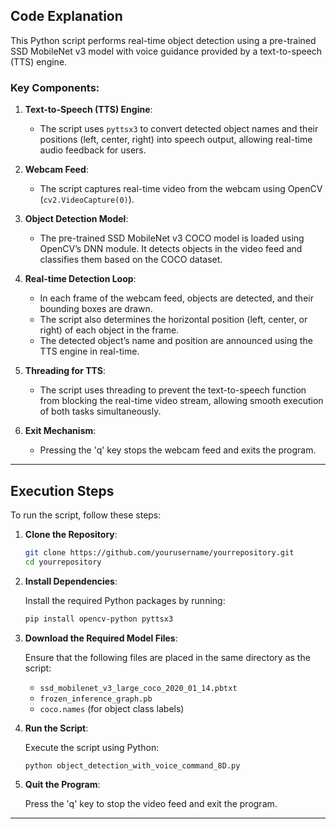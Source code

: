 
## Code Explanation

This Python script performs real-time object detection using a pre-trained SSD MobileNet v3 model with voice guidance provided by a text-to-speech (TTS) engine.

### Key Components:
1. **Text-to-Speech (TTS) Engine**:
   - The script uses `pyttsx3` to convert detected object names and their positions (left, center, right) into speech output, allowing real-time audio feedback for users.

2. **Webcam Feed**:
   - The script captures real-time video from the webcam using OpenCV (`cv2.VideoCapture(0)`).

3. **Object Detection Model**:
   - The pre-trained SSD MobileNet v3 COCO model is loaded using OpenCV’s DNN module. It detects objects in the video feed and classifies them based on the COCO dataset.

4. **Real-time Detection Loop**:
   - In each frame of the webcam feed, objects are detected, and their bounding boxes are drawn.
   - The script also determines the horizontal position (left, center, or right) of each object in the frame.
   - The detected object’s name and position are announced using the TTS engine in real-time.

5. **Threading for TTS**:
   - The script uses threading to prevent the text-to-speech function from blocking the real-time video stream, allowing smooth execution of both tasks simultaneously.

6. **Exit Mechanism**:
   - Pressing the 'q' key stops the webcam feed and exits the program.

---

## Execution Steps

To run the script, follow these steps:

1. **Clone the Repository**:

   ```bash
   git clone https://github.com/yourusername/yourrepository.git
   cd yourrepository
   ```

2. **Install Dependencies**:

   Install the required Python packages by running:

   ```bash
   pip install opencv-python pyttsx3
   ```

3. **Download the Required Model Files**:

   Ensure that the following files are placed in the same directory as the script:
   - `ssd_mobilenet_v3_large_coco_2020_01_14.pbtxt`
   - `frozen_inference_graph.pb`
   - `coco.names` (for object class labels)

4. **Run the Script**:

   Execute the script using Python:

   ```bash
   python object_detection_with_voice_command_8D.py
   ```

5. **Quit the Program**:

   Press the 'q' key to stop the video feed and exit the program.

---

